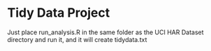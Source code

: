 # Tidy Data Project
Just place run_analysis.R in the same folder as the UCI HAR Dataset directory and run it, and it will create tidydata.txt
